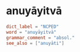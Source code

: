 # anuyāyitvā

``` toml
dict_label = "NCPED"
word = "anuyāyitvā"
grammar_comment = "absol."
see_also = ["anuyāti"]
```

